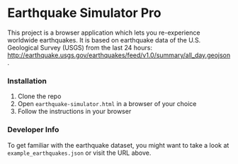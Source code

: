 # Earthquake Simulator Pro 

This project is a browser application which lets you re-experience worldwide earthquakes. It is based on earthquake data of the U.S. Geological Survey (USGS) from the last 24 hours: http://earthquake.usgs.gov/earthquakes/feed/v1.0/summary/all_day.geojson.



### Installation

1. Clone the repo
1. Open `earthquake-simulator.html` in a browser of your choice
1. Follow the instructions in your browser



### Developer Info

To get familiar with the earthquake dataset, you might want to take a look at `example_earthquakes.json` or visit the URL above.
